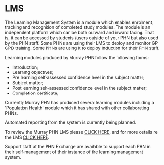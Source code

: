 # LMS

The Learning Management System is a module which enables enrolment, tracking and recognition of completed study modules. The module is an independent platform which can be both outward and inward facing. That is, it can be accessed by students /users outside of your PHN but also used by the PHN staff.   Some PHNs are using their LMS to deploy and monitor GP CPD training. Some PHNs are using it to deploy induction for their PHN staff.

Learning modules produced by Murray PHN follow the following forms:
- Introduction;
- Learning objectives;
- Pre learning self-assessed confidence level in the subject matter;
- Subject matter;
- Post learning self-assessed confidence level in the subject matter;
- Completion certificate;

Currently Murray PHN has produced several learning modules including a 'Population Health' module which it has shared with other collaborating PHNs.

Automated reporting from the system is currently being planned.

To review the Murray PHN LMS please [CLICK HERE](https://murrayphn.myjoomlalms.com/),  and for more details re the LMS [CLICK HERE](https://www.joomlalms.com/).

Support staff at the PHN Exchange are available to support each PHN in their self-management of their instance of the learning management system.
